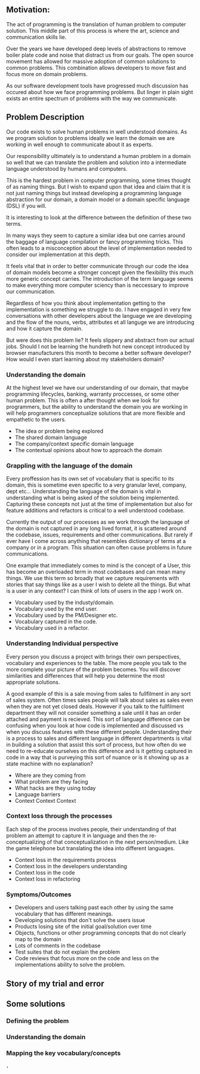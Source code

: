 ## Motivation:
The act of programming is the translation of human problem to computer solution. This middle part of this process is where the art, science and communication skills lie.

Over the years we have developed deep levels of abstractions to remove boiler plate code and noise that distract us from our goals. The open source movement has allowed for massive adoption of common solutions to common problems. This combination allows developers to move fast and focus more on domain problems. 

As our software development tools have progressed much discussion has occured about how we face programming problems. But linger in plain sight exists an entire spectrum of problems with the way we communicate. 

## Problem Description
Our code exists to solve human problems in well understood domains. As we program solution to problems ideally we learn the domain we are working in well enough to communicate about it as experts. 

Our responsibility ultimately is to understand a human problem in a domain so well that we can translate the problem and solution into a intermediate language understood by humans and computers. 

This is the hardest problem in computer programming, some times thought of as naming things. But I wish to expand upon that idea and claim that it is not just naming things but instead developing a programming language abstraction for our domain, a domain model or a domain specific language (DSL) if you will.

It is interesting to look at the difference between the definition of these two terms.

In many ways they seem to capture a similar idea but one carries around the baggage of language compilation or fancy programming tricks. This often leads to a misconception about the level of implementation needed to consider our implementation at this depth.

It feels vital that in order to better communicate through our code the idea of domain models become a stronger concept given the flexibility this much more generic concept carries. The introduction of the term language seems to make everything more computer sciency than is neccessary to improve our communication.

Regardless of how you think about implementation getting to the implementation is something we struggle to do. I have engaged in very few conversations with other developers about the language we are developing and the flow of the nouns, verbs, attributes et all languge we are introducing and how it capture the domain.

But were does this problem lie? It feels slippery and abstract from our actual jobs. Should I not be learning the hundreth hot new concept introduced by browser manufacturers this month to become a better software developer? How would I even start learning about my stakeholders domain?

### Understanding the domain
At the highest level we have our understanding of our domain, that maybe programming lifecycles, banking, warranty proccesses, or some other human problem. This is often a after thought when we look for programmers, but the ability to understand the domain you are working in will help programmers conceptualize solutions that are more flexible and empathetic to the users.

- The idea or problem being explored
- The shared domain language
- The company/context specific domain language
- The contextual opinions about how to approach the domain

### Grappling with the language of the domain
Every proffession has its own set of vocabulary that is specific to its domain, this is sometime even specific to a very granular level, company, dept etc... Understanding the language of the domain is vital in understanding what is being asked of the solution being implemented. Capturing these concepts not just at the time of implementation but also for feature additions and refactors is critical to a well understood codebase.

Currently the output of our processes as we work through the language of the domain is not captured in any long lived format, it is scattered around the codebase, issues, requirements and other communications. But rarely if ever have I come across anything that resembles dictionary of terms at a company or in a program. This situation can often cause problems in future communications. 

One example that immediately comes to mind is the concept of a User, this has become an overloaded term in most codebases and can mean many things. We use this term so broadly that we capture requirements with stories that say things like as a user I wish to delete all the things. But what is a user in any context? I can think of lots of users in the app I work on.

- Vocabulary used by the industy/domain.
- Vocabulary used by the end user.
- Vocabulary used by the PM/Designer etc.
- Vocabulary captured in the code.
- Vocabulary used in a refactor.

### Understanding Individual perspective

Every person you discuss a project with brings their own perspectives, vocabulary and experiences to the table. The more people you talk to the more complete your picture of the problem becomes. You will discover similarities and differences that will help you determine the most appropriate solutions.

A good example of this is a sale moving from sales to fullfilment in any sort of sales system. Often times sales people will talk about sales as sales even when they are not yet closed deals. However if you talk to the fullfilment department they will not consider something a sale until it has an order attached and payment is recieved. This sort of language difference can be confusing when you look at how code is implemented and discussed vs when you discuss features with these different people. Understanding their is a process to sales and different language in different departments is vital in building a solution that assist this sort of process, but how often do we need to re-educate ourselves on this difference and is it getting captured in code in a way that is purveying this sort of nuance or is it showing up as a state machine with no explanation?

- Where are they coming from
- What problem are they facing
- What hacks are they using today
- Language barriers
- Context Context Context

### Context loss through the processes
Each step of the process involves people, their understanding of that problem an attempt to capture it in language and then the re-conceptualizing of that conceptualization in the next person/medium. Like the game telephone but translating the idea into different languages. 
 - Context loss in the requirements process
 - Context loss in the developers understanding
 - Context loss in the code
 - Context loss in refactoring

### Symptoms/Outcomes
- Developers and users talking past each other by using the same vocabulary that has different meanings.
- Developing solutions that don't solve the users issue
- Products losing site of the initial goal/solution over time
- Objects, functions or other programming concepts that do not clearly map to the domain
- Lots of comments in the codebase
- Test suites that do not explain the problem
- Code reviews that focus more on the code and less on the implementations ability to solve the problem.



## Story of my trial and error

## Some solutions

### Defining the problem

### Understanding the domain

### Mapping the key vocabulary/concepts

### `